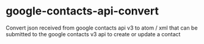 # google-contacts-api-convert
Convert json received from google contacts api v3 to atom / xml that can be submitted to the google contacts v3 api to create or update a contact

